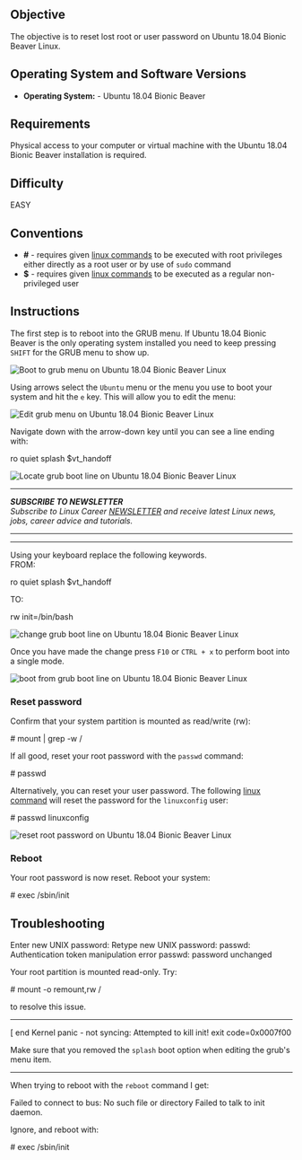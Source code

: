 ## Objective

The objective is to reset lost root or user password on Ubuntu 18.04 Bionic Beaver Linux.

## Operating System and Software Versions

*   **Operating System:** \- Ubuntu 18.04 Bionic Beaver

## Requirements

Physical access to your computer or virtual machine with the Ubuntu 18.04 Bionic Beaver installation is required.

## Difficulty

EASY

## Conventions

*   **#** \- requires given [linux commands](https://linuxconfig.org/linux-commands) to be executed with root privileges either directly as a root user or by use of `sudo` command
*   **$** \- requires given [linux commands](https://linuxconfig.org/linux-commands) to be executed as a regular non-privileged user

## Instructions

The first step is to reboot into the GRUB menu. If Ubuntu 18.04 Bionic Beaver is the only operating system installed you need to keep pressing `SHIFT` for the GRUB menu to show up.

![Boot to grub menu on Ubuntu 18.04 Bionic Beaver Linux ](_resources/ubuntu-18.04-boot-to-grub-menu-m.png)

Using arrows select the `Ubuntu` menu or the menu you use to boot your system and hit the `e` key. This will allow you to edit the menu:

![Edit grub menu on Ubuntu 18.04 Bionic Beaver Linux ](_resources/ubuntu-18.04-edit-grub-menu-min.png)

Navigate down with the arrow-down key until you can see a line ending with:

ro   quiet splash $vt_handoff

![Locate grub boot line on Ubuntu 18.04 Bionic Beaver Linux ](_resources/ubuntu-18.04-locate-boot-line-mi.png)

* * *

_**SUBSCRIBE TO NEWSLETTER**  
Subscribe to Linux Career [NEWSLETTER](https://bit.ly/2X5D30q) and receive latest Linux news, jobs, career advice and tutorials._

* * *

* * *

Using your keyboard replace the following keywords.  
FROM:

ro   quiet splash $vt_handoff

TO:

rw init=/bin/bash

![change grub boot line on Ubuntu 18.04 Bionic Beaver Linux ](_resources/ubuntu-18.04-change-boot-line-mi.png)

Once you have made the change press `F10` or `CTRL + x` to perform boot into a single mode.

![boot from grub boot line on Ubuntu 18.04 Bionic Beaver Linux ](_resources/ubuntu-18.04-single-mode-boot-li.png)

### Reset password

Confirm that your system partition is mounted as read/write (rw):

\# mount | grep -w /

If all good, reset your root password with the `passwd` command:

\# passwd

Alternatively, you can reset your user password. The following [linux command](https://linuxconfig.org/linux-commands) will reset the password for the `linuxconfig` user:

\# passwd linuxconfig

![reset root password on Ubuntu 18.04 Bionic Beaver Linux ](_resources/ubuntu-18.04-reset-rootpassword-.png)

### Reboot

Your root password is now reset. Reboot your system:

\# exec /sbin/init

## Troubleshooting

Enter new UNIX password:
Retype new UNIX password:
passwd: Authentication token manipulation error
passwd: password unchanged

Your root partition is mounted read-only. Try:

\# mount -o remount,rw /

to resolve this issue.

* * *

\[ end Kernel panic - not syncing: Attempted to kill init! exit code=0x0007f00

Make sure that you removed the `splash` boot option when editing the grub's menu item.

* * *

When trying to reboot with the `reboot` command I get:

Failed to connect to bus: No such file or directory
Failed to talk to init daemon.

Ignore, and reboot with:

\# exec /sbin/init
